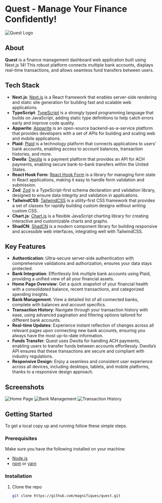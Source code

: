 # Quest - Manage Your Finance Confidently!

![Quest Logo](https://your-logo-url-here.com) 

## About

**Quest** is a finance management dashboard web application built using Next.js 14! This robust platform connects multiple bank accounts, displays real-time transactions, and allows seamless fund transfers between users. 

## Tech Stack

- **Next.js**: [Next.js](https://nextjs.org/) is a React framework that enables server-side rendering and static site generation for building fast and scalable web applications.
- **TypeScript**: [TypeScript](https://www.typescriptlang.org/) is a strongly typed programming language that builds on JavaScript, adding static type definitions to help catch errors early and improve code quality.
- **Appwrite**: [Appwrite](https://appwrite.io/) is an open-source backend-as-a-service platform that provides developers with a set of APIs for building and scaling web and mobile applications.
- **Plaid**: [Plaid](https://plaid.com/) is a technology platform that connects applications to users’ bank accounts, enabling access to account balances, transaction histories, and more.
- **Dwolla**: [Dwolla](https://www.dwolla.com/) is a payment platform that provides an API for ACH payments, enabling secure bank-to-bank transfers within the United States.
- **React Hook Form**: [React Hook Form](https://react-hook-form.com/) is a library for managing form state in React applications, making it easy to handle form validation and submission.
- **Zod**: [Zod](https://zod.dev/) is a TypeScript-first schema declaration and validation library, designed to ensure data integrity and validation in applications.
- **TailwindCSS**: [TailwindCSS](https://tailwindcss.com/) is a utility-first CSS framework that provides a set of classes for rapidly building custom designs without writing custom CSS.
- **Chart.js**: [Chart.js](https://www.chartjs.org/) is a flexible JavaScript charting library for creating interactive and customizable charts and graphs.
- **ShadCN**: [ShadCN](https://github.com/shadcn/ui) is a modern component library for building responsive and accessible web interfaces, integrating well with TailwindCSS.

## Key Features

- **Authentication**: Ultra-secure server-side authentication with comprehensive validations and authorization, ensures your data stays protected.
- **Bank Integration**: Effortlessly link multiple bank accounts using Plaid, providing a unified view of all your financial assets.
- **Home Page Overview**: Get a quick snapshot of your financial health with a consolidated balance, recent transactions, and categorized spending insights.
- **Bank Management**: View a detailed list of all connected banks, complete with balances and account specifics.
- **Transaction History**: Navigate through your transaction history with ease, using advanced pagination and filtering options tailored for different bank accounts.
- **Real-time Updates**: Experience instant reflection of changes across all relevant pages upon connecting new bank accounts, ensuring you always have the most up-to-date information.
- **Funds Transfer**: Quest uses Dwolla for handling ACH payments, enabling users to transfer funds between accounts effortlessly. Dwolla’s API ensures that these transactions are secure and compliant with industry regulations.
- **Responsive Design**: Enjoy a seamless and consistent user experience across all devices, including desktops, tablets, and mobile platforms, thanks to a responsive design approach.

## Screenshots

![Home Page](https://your-homepage-screenshot-url-here.com)
![Bank Management](https://your-bankmanagement-screenshot-url-here.com)
![Transaction History](https://your-transactionhistory-screenshot-url-here.com)

## Getting Started

To get a local copy up and running follow these simple steps.

### Prerequisites

Make sure you have the following installed on your machine:
- [Node.js](https://nodejs.org/en/)
- [npm](https://www.npmjs.com/) or [yarn](https://yarnpkg.com/)

### Installation

1. Clone the repo
   ```sh
   git clone https://github.com/magnifiques/quest.git
